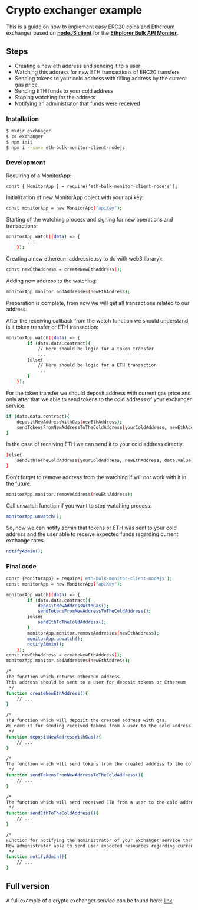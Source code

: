 # Crypto exchanger example

This is a guide on how to implement easy ERC20 coins and Ethereum exchanger based on **[nodeJS client](https://github.com/amilabs/eth-bulk-monitor-client-nodejs)** for the **[Ethplorer Bulk API Monitor](https://docs.ethplorer.io/monitor)**.

## Steps

  - Creating a new eth address and sending it to a user
  - Watching this address for new ETH transactions of ERC20 transfers
  - Sending tokens to your cold address with filling address by the current gas price.
  - Sending ETH funds to your cold address
  - Stoping watching for the address
  - Notifying an administrator that funds were received

### Installation

```sh
$ mkdir exchnager 
$ cd exchanger
$ npm init
$ npm i --save eth-bulk-monitor-client-nodejs
```


### Development

Requiring of a MonitorApp:
```
const { MonitorApp } = require('eth-bulk-monitor-client-nodejs');
```

Initialization of new MonitorApp object with your api key:
```sh
const monitorApp = new MonitorApp("apiKey");
```

Starting of the watching process and signing for new operations and transactions:
```sh
monitorApp.watch((data) => {
        ...
    });
```

Creating a new ethereum address(easy to do with web3 library):
```sh
const newEthAddress = createNewEthAddress();
```

Adding new address to the watching:
```sh
monitorApp.monitor.addAddresses(newEthAddress);
```
Preparation is complete, from now we will get all transactions related to our address.

After the receiving callback from the watch function we should understand is it token transfer or ETH transaction:
```sh
monitorApp.watch((data) => {
        if (data.data.contract){
            // Here should be logic for a token transfer
            ...
        }else{
            // Here should be logic for a ETH transaction
            ...
        }
    });
```

For the token transfer we should deposit address with current gas price and only after that we able to send tokens to the cold address of your exchanger service.
```sh
if (data.data.contract){
    depositNewAddressWithGas(newEthAddress);
    sendTokensFromNewAddressToTheColdAddress(yourColdAddress, newEthAddress, data.value);
}
```

In the case of receiving ETH we can send it to your cold address directly.
```sh
}else{
    sendEthToTheColdAddress(yourColdAddress, newEthAddress, data.value);
}
```

Don't forget to remove address from the watching if will not work with it in the future.
```sh
monitorApp.monitor.removeAddress(newEthAddress);
```

Call unwatch function if you want to stop watching process.
```sh
monitorApp.unwatch();
```

So, now we can notify admin that tokens or ETH was sent to your cold address and the user able to receive expected funds regarding current exchange rates.

```sh
notifyAdmin();
```

### Final code
```sh
const {MonitorApp} = require('eth-bulk-monitor-client-nodejs');
const monitorApp = new MonitorApp("apiKey");

monitorApp.watch((data) => {
        if (data.data.contract){
            depositNewAddressWithGas();
            sendTokensFromNewAddressToTheColdAddress();
        }else{
            sendEthToTheColdAddress();
        }
        monitorApp.monitor.removeAddresses(newEthAddress);
        monitorApp.unwatch();
        notifyAdmin();
    });
const newEthAddress = createNewEthAddress();
monitorApp.monitor.addAddresses(newEthAddress);

/*
The function which returns ethereum address.
This address should be sent to a user for deposit tokens or Ethereum
 */
function createNewEthAddress(){
    // ...
}

/*
The function which will deposit the created address with gas.
We need it for sending received tokens from a user to the cold address of your exchanger service.
 */
function depositNewAddressWithGas(){
    // ...
}

/*
The function which will send tokens from the created address to the cold address of your exchanger service.
 */
function sendTokensFromNewAddressToTheColdAddress(){
    // ...
}

/*
The function which will send received ETH from a user to the cold address of your exchanger service.
 */
function sendEthToTheColdAddress(){
    // ...
}

/*
Function for notifying the administrator of your exchanger service that tokens or ETH received on your cold address.
Now administrator able to send user expected resources regarding current exchange rate.
 */
function notifyAdmin(){
    // ...
}
```


## Full version
A full example of a crypto exchanger service can be found here: [link](https://github.com/amilabs/crypto-exchanger/tree/main/example)
